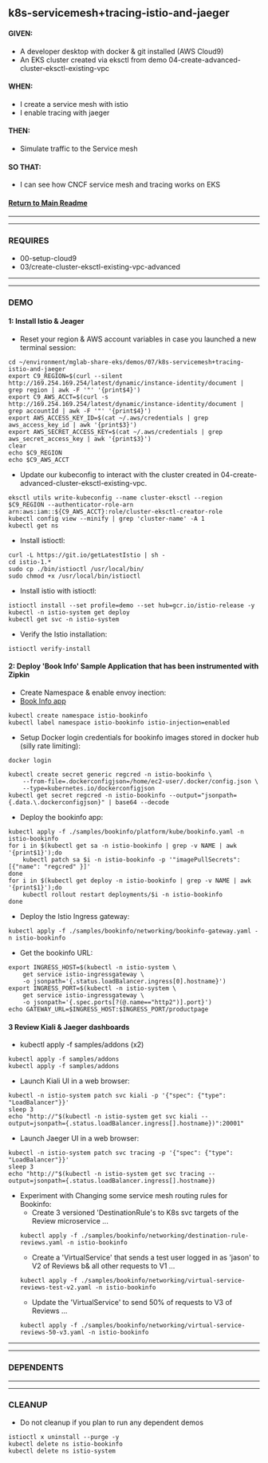 ## k8s-servicemesh+tracing-istio-and-jaeger

#### GIVEN:
  - A developer desktop with docker & git installed (AWS Cloud9)
  - An EKS cluster created via eksctl from demo 04-create-advanced-cluster-eksctl-existing-vpc

#### WHEN:
  - I create a service mesh with istio
  - I enable tracing with jaeger

#### THEN:
  - Simulate traffic to the Service mesh

#### SO THAT:
  - I can see how CNCF service mesh and tracing works on EKS

#### [Return to Main Readme](https://github.com/bwer432/mglab-share-eks#demos)

---------------------------------------------------------------
---------------------------------------------------------------
### REQUIRES
- 00-setup-cloud9
- 03/create-cluster-eksctl-existing-vpc-advanced


---------------------------------------------------------------
---------------------------------------------------------------
### DEMO

#### 1: Install Istio & Jeager
- Reset your region & AWS account variables in case you launched a new terminal session:
```
cd ~/environment/mglab-share-eks/demos/07/k8s-servicemesh+tracing-istio-and-jaeger
export C9_REGION=$(curl --silent http://169.254.169.254/latest/dynamic/instance-identity/document |  grep region | awk -F '"' '{print$4}')
export C9_AWS_ACCT=$(curl -s http://169.254.169.254/latest/dynamic/instance-identity/document | grep accountId | awk -F '"' '{print$4}')
export AWS_ACCESS_KEY_ID=$(cat ~/.aws/credentials | grep aws_access_key_id | awk '{print$3}')
export AWS_SECRET_ACCESS_KEY=$(cat ~/.aws/credentials | grep aws_secret_access_key | awk '{print$3}')
clear
echo $C9_REGION
echo $C9_AWS_ACCT
```
- Update our kubeconfig to interact with the cluster created in 04-create-advanced-cluster-eksctl-existing-vpc.
```
eksctl utils write-kubeconfig --name cluster-eksctl --region $C9_REGION --authenticator-role-arn arn:aws:iam::${C9_AWS_ACCT}:role/cluster-eksctl-creator-role
kubectl config view --minify | grep 'cluster-name' -A 1
kubectl get ns
```
- Install istioctl:
```
curl -L https://git.io/getLatestIstio | sh -
cd istio-1.*
sudo cp ./bin/istioctl /usr/local/bin/
sudo chmod +x /usr/local/bin/istioctl
```
- Install istio with istioctl:
```
istioctl install --set profile=demo --set hub=gcr.io/istio-release -y
kubectl -n istio-system get deploy
kubectl get svc -n istio-system
```
- Verify the Istio installation:
```
istioctl verify-install
```

#### 2: Deploy 'Book Info' Sample Application that has been instrumented with Zipkin
- Create Namespace & enable envoy inection:
- [Book Info app](https://istio.io/latest/docs/examples/bookinfo/)
```
kubectl create namespace istio-bookinfo
kubectl label namespace istio-bookinfo istio-injection=enabled
```
- Setup Docker login credentials for bookinfo images stored in docker hub (silly rate limiting):
```
docker login
```
```
kubectl create secret generic regcred -n istio-bookinfo \
    --from-file=.dockerconfigjson=/home/ec2-user/.docker/config.json \
    --type=kubernetes.io/dockerconfigjson
kubectl get secret regcred -n istio-bookinfo --output="jsonpath={.data.\.dockerconfigjson}" | base64 --decode
```
- Deploy the bookinfo app:
```
kubectl apply -f ./samples/bookinfo/platform/kube/bookinfo.yaml -n istio-bookinfo
for i in $(kubectl get sa -n istio-bookinfo | grep -v NAME | awk '{print$1}');do
    kubectl patch sa $i -n istio-bookinfo -p '"imagePullSecrets": [{"name": "regcred" }]'
done
for i in $(kubectl get deploy -n istio-bookinfo | grep -v NAME | awk '{print$1}');do
    kubectl rollout restart deployments/$i -n istio-bookinfo
done
```
- Deploy the Istio Ingress gateway:
```
kubectl apply -f ./samples/bookinfo/networking/bookinfo-gateway.yaml -n istio-bookinfo
```
- Get the bookinfo URL:
```
export INGRESS_HOST=$(kubectl -n istio-system \
    get service istio-ingressgateway \
    -o jsonpath='{.status.loadBalancer.ingress[0].hostname}')
export INGRESS_PORT=$(kubectl -n istio-system \
    get service istio-ingressgateway \
    -o jsonpath='{.spec.ports[?(@.name=="http2")].port}')
echo GATEWAY_URL=$INGRESS_HOST:$INGRESS_PORT/productpage
```
#### 3 Review Kiali & Jaeger dashboards
-  kubectl apply -f samples/addons (x2)
```
kubectl apply -f samples/addons
kubectl apply -f samples/addons
```
-  Launch Kiali UI in a web browser:
```
kubectl -n istio-system patch svc kiali -p '{"spec": {"type": "LoadBalancer"}}'
sleep 3
echo "http://"$(kubectl -n istio-system get svc kiali --output=jsonpath={.status.loadBalancer.ingress[].hostname})":20001"
```
-  Launch Jaeger UI in a web browser:
```
kubectl -n istio-system patch svc tracing -p '{"spec": {"type": "LoadBalancer"}}'
sleep 3
echo "http://"$(kubectl -n istio-system get svc tracing --output=jsonpath={.status.loadBalancer.ingress[].hostname})
```
- Experiment with Changing some service mesh routing rules for Bookinfo:
  - Create 3 versioned 'DestinationRule's to K8s svc targets of the Review microservice ...
  ```
  kubectl apply -f ./samples/bookinfo/networking/destination-rule-reviews.yaml -n istio-bookinfo
  ```
  - Create a 'VirtualService' that sends a test user logged in as 'jason' to V2 of Reviews b& all other requests to V1 ...
  ```  
  kubectl apply -f ./samples/bookinfo/networking/virtual-service-reviews-test-v2.yaml -n istio-bookinfo
  ```
  - Update the 'VirtualService' to send 50% of requests to V3 of Reviews ...
  ```
  kubectl apply -f ./samples/bookinfo/networking/virtual-service-reviews-50-v3.yaml -n istio-bookinfo
  ```

---------------------------------------------------------------
---------------------------------------------------------------
### DEPENDENTS

---------------------------------------------------------------
---------------------------------------------------------------
### CLEANUP
- Do not cleanup if you plan to run any dependent demos
```
istioctl x uninstall --purge -y
kubectl delete ns istio-bookinfo
kubectl delete ns istio-system
```
